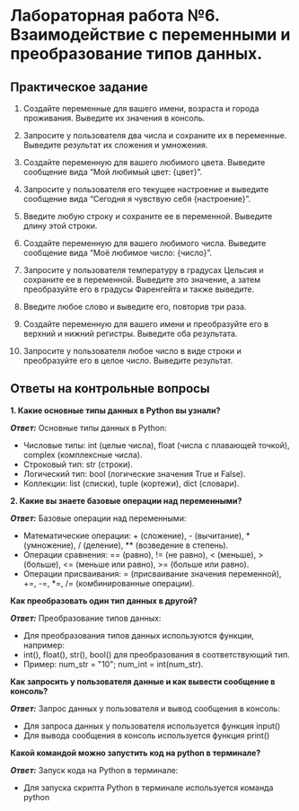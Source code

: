 # Лабораторная работа №6. Взаимодействие с переменными и преобразование типов данных.

## Практическое задание
1. Создайте переменные для вашего имени, возраста и города проживания. Выведите их значения в консоль.

2. Запросите у пользователя два числа и сохраните их в переменные. Выведите результат их сложения и умножения.

3. Создайте переменную для вашего любимого цвета. Выведите сообщение вида “Мой любимый цвет: {цвет}”.

4. Запросите у пользователя его текущее настроение и выведите сообщение вида “Сегодня я чувствую себя {настроение}”.


5. Введите любую строку и сохраните ее в переменной. Выведите длину этой строки.

6. Создайте переменную для вашего любимого числа. Выведите сообщение вида “Моё любимое число: {число}”.

7. Запросите у пользователя температуру в градусах Цельсия и сохраните ее в переменной. Выведите это значение, а затем преобразуйте его в градусы Фаренгейта и также выведите.

8. Введите любое слово и выведите его, повторив три раза.

9. Создайте переменную для вашего имени и преобразуйте его в верхний и нижний регистры. Выведите оба результата.

10. Запросите у пользователя любое число в виде строки и преобразуйте его в целое число. Выведите результат.

## Ответы на контрольные вопросы
**1. Какие основные типы данных в Python вы узнали?**

***Ответ:*** 
Основные типы данных в Python:
- Числовые типы: int (целые числа), float (числа с плавающей точкой), complex (комплексные числа).
- Строковый тип: str (строки).
- Логический тип: bool (логические значения True и False).
- Коллекции: list (списки), tuple (кортежи), dict (словари).

**2. Какие вы знаете базовые операции над переменными?**

***Ответ:*** 
Базовые операции над переменными:
- Математические операции: + (сложение), - (вычитание), * (умножение), / (деление), ** (возведение в степень).
- Операции сравнения: == (равно), != (не равно), < (меньше), > (больше), <= (меньше или равно), >= (больше или равно).
- Операции присваивания: = (присваивание значения переменной), +=, -=, *=, /= (комбинированные операции).

**Как преобразовать один тип данных в другой?**

***Ответ:*** 
Преобразование типов данных:
- Для преобразования типов данных используются функции, например:
 - int(), float(), str(), bool() для преобразования в соответствующий тип.
 - Пример: num_str = "10"; num_int = int(num_str).

**Как запросить у пользователя данные и как вывести сообщение в консоль?**

***Ответ:***
Запрос данных у пользователя и вывод сообщения в консоль:
- Для запроса данных у пользователя используется функция input()    
- Для вывода сообщения в консоль используется функция print()

**Какой командой можно запустить код на python в терминале?**

***Ответ:***
Запуск кода на Python в терминале:
- Для запуска скрипта Python в терминале используется команда python
